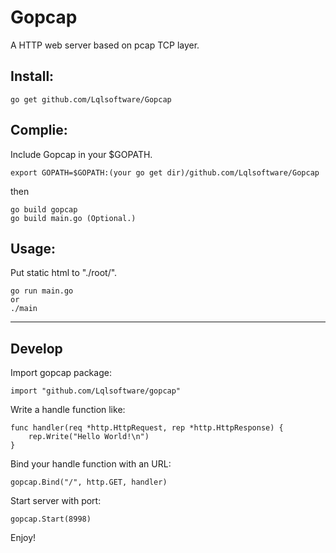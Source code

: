 # Gopcap
A HTTP web server based on pcap TCP layer.

## Install:

    go get github.com/Lqlsoftware/Gopcap

## Complie:
Include Gopcap in your $GOPATH.
```
export GOPATH=$GOPATH:(your go get dir)/github.com/Lqlsoftware/Gopcap
```
then

    go build gopcap
    go build main.go (Optional.) 

## Usage:
Put static html to "./root/".

    go run main.go
    or
    ./main

---
## Develop
Import gopcap package:
```
import "github.com/Lqlsoftware/gopcap"
```
Write a handle function like:
```
func handler(req *http.HttpRequest, rep *http.HttpResponse) {
    rep.Write("Hello World!\n")
}
```
Bind your handle function with an URL:
```
gopcap.Bind("/", http.GET, handler)
```
Start server with port:
```
gopcap.Start(8998)
```
Enjoy!
